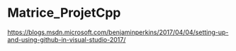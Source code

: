 # Matrice_ProjetCpp
https://blogs.msdn.microsoft.com/benjaminperkins/2017/04/04/setting-up-and-using-github-in-visual-studio-2017/

